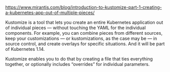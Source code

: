 https://www.mirantis.com/blog/introduction-to-kustomize-part-1-creating-a-kubernetes-app-out-of-multiple-pieces/

Kustomize is a tool that lets you create an entire Kubernetes application out of individual pieces — without touching the YAML for the individual components.  For example, you can combine pieces from different sources, keep your customizations — or kustomizations, as the case may be — in source control, and create overlays for specific situations. And it will be part of Kubernetes 1.14.

Kustomize enables you to do that by creating a file that ties everything together, or optionally includes “overrides” for individual parameters.
